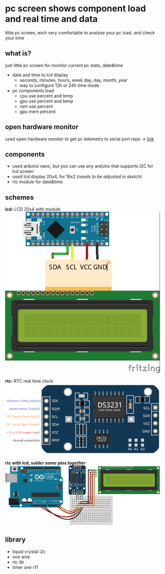 # pc screen shows component load and real time and data
little pc screen, wich very comfortable to analyse your pc load, and check your time

## what is?
just little pc screen for monitor current pc stats, date&time
- date and time to lcd display
  - seconds, minutes, hours, week day, day, month, year
  - way to configure 12h or 24h time mode
- pc components load
  - cpu use percent and temp
  - gpu use percent and temp
  - ram use percent
  - gpu mem percent

## open hardware monitor
used open hardware monitor to get pc telemetry to serial port
repo -> [link](https://github.com/openhardwaremonitor/openhardwaremonitor)

## components
- used arduino nano, but you can use any arduino that supports I2C for lcd screen
- used lcd display 20x4, for 16x2 *(needs to be adjusted in sketch)*
- rtc module for date&time

## schemes
**lcd:** LCD 20x4 with module
![lcd](assets/lcd.jpg)

**rtc:** RTC real time clock
![rtc](assets/rtc.png)

**rtc with lcd, _solder some pins together_**
![rtc-with-lcd](assets/rtc-with-lcd.png)

## library
- liquid crystal i2c
- one wire
- rtc lib
- timer one r11
